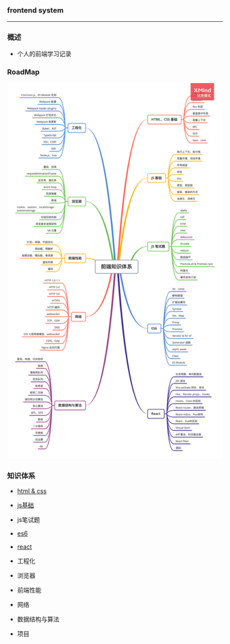 ### frontend system

---

### 概述

- 个人的前端学习记录

### RoadMap

![image](https://raw.githubusercontent.com/coderzelin/frontend-stystem/master/assets/%E5%89%8D%E7%AB%AF%E7%9F%A5%E8%AF%86%E4%BD%93%E7%B3%BB.png)

### 知识体系

- [html & css](https://github.com/coderzelin/frontend-stystem/blob/master/html%20%26%20css.md)

- [js基础](https://github.com/coderzelin/frontend-stystem/blob/master/js%20%E5%9F%BA%E7%A1%80.md)

- js笔试题

- [es6](https://github.com/coderzelin/frontend-stystem/blob/master/es6.md)

- [react](https://github.com/coderzelin/frontend-stystem/blob/master/react.md)

- 工程化

- 浏览器

- 前端性能

- 网络

- 数据结构与算法

- 项目

  
